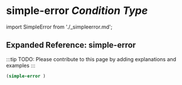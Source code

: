 # **simple-error** *Condition Type*

import SimpleError from './_simpleerror.md';

<SimpleError />

## Expanded Reference: simple-error

:::tip
TODO: Please contribute to this page by adding explanations and examples
:::

```lisp
(simple-error )
```

